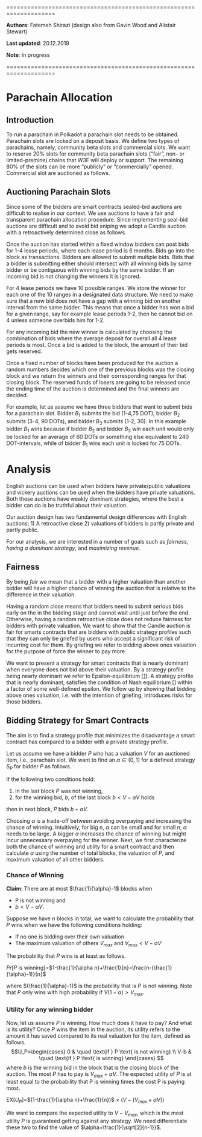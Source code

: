 ====================================================================

**Authors**: Fatemeh Shirazi (design also from Gavin Wood and Alistair Stewart)

**Last updated**: 20.12.2019

**Note**: In progress

====================================================================

# Parachain Allocation

## Introduction
To run a parachain in Polkadot a parachain slot needs to be obtained. Parachain slots are locked on a deposit basis. We define two types of parachains, namely, community beta slots and commercial slots. We want to reserve 20% slots for community beta parachain slots (“fair”, non- or limited-premine) chains that W3F will deploy or support. The remaining 80% of the slots can be more “publicly” or “commercially” opened. Commercial slot are auctioned as follows.

## Auctioning Parachain Slots
Since some of the bidders are smart contracts sealed-bid auctions are difficult to realise in our context. We use auctions to have a fair and transparent parachain allocation procedure. Since implementing seal-bid auctions are difficult and to avoid bid sniping we adopt a Candle auction with a retroactively determined close as follows.

Once the auction has started within a fixed window bidders can post bids for 1-4 lease periods, where each lease period is 6 months. Bids go into the block as transactions. Bidders are allowed to submit multiple bids. Bids that a bidder is submitting either should intersect with all winning bids by same bidder or be contiguous with winning bids by the same bidder. If an incoming bid is not changing the winners it is ignored.

For 4 lease periods we have 10 possible ranges. We store the winner for each one of the 10 ranges in a designated data structure. We need to make sure that a new bid does not have a gap with a winning bid on another interval from the same bidder. This means that once a bidder has won a bid for a given range, say for example lease periods 1-2, then he cannot bid on 4 unless someone overbids him for 1-2.

For any incoming bid the new winner is calculated by choosing the combination of bids where the average deposit for overall all 4 lease periods is most. Once a bid is added to the block, the amount of their bid gets reserved.

Once a fixed number of blocks have been produced for the auction a random numbers decides which one of the previous blocks was the closing block and we return the winners and their corresponding ranges for that closing block. The reserved funds of losers are going to be released once the ending time of the auction is determined and the final winners are decided.

For example, let us assume we have three bidders that want to submit bids for a parachain slot. Bidder $B_1$ submits the bid (1-4,75 DOT), bidder $B_2$ submits (3-4, 90 DOTs), and bidder $B_3$ submits (1-2, 30). In this example bidder $B_1$ wins because if bidder $B_2$ and bidder $B_3$ win each unit would only be locked for an average of 60 DOTs or something else equivalent to 240 DOT-intervals, while of bidder $B_1$ wins each unit is locked for 75 DOTs.

# Analysis
English auctions can be used when bidders have private/public valuations and vickery auctions can be used when the bidders have private valuations. Both these auctions have weakly dominant strategies, where the best a bidder can do is be truthful about their valuation. 

Our auction design has two fundamental design differences with English auctions; 1) A retroactive  close 2) valuations of bidders is partly private and partly public. 

For our analysis, we are interested in a number of goals such as *fairness*, *having a dominant strategy*, and *maximizing revenue*. 


## Fairness
By being *fair* we mean that a bidder with a higher valuation than another bidder will have a higher chance of winning the auction that is relative to the difference in their valuation. 

Having a random close means that bidders need to submit serious bids early on the in the bidding stage and cannot wait until just before the end. Otherwise, having a random retroactive close does not reduce fairness for bidders with private valuation. 
We want to show that the Candle auction is fair for smarts contracts that are bidders with public strategy profiles such that they can only be griefed by users who accept a significant risk of incurring cost for them. By griefing we refer to bidding above ones valuation for the purpose of force the winner to pay more.

We want to present a strategy for smart contracts that is nearly dominant when everyone does not bid above their valuation. By a strategy profile being nearly dominant we refer to Epsilon-equilibrium [[1](http://www.cs.cmu.edu/~sandholm/cs15-892F13/algorithmic-game-theory.pdf)]. A strategy profile that is nearly dominant, satisfies the condition of Nash equilibrium [] within a factor of some well-defined epsilon. We follow up by showing that bidding above ones valuation, i.e. with the intention of griefing, introduces risks for those bidders. 


## Bidding Strategy for Smart Contracts
The aim is to find a strategy profile that minimizes the disadvantage a smart contract has compared to a bidder with a private strategy profile. 

Let us assume we have a bidder $P$ who has a valuation $V$ for an auctioned item, i.e., parachain slot. We want to find an $\alpha \in (0,1]$ for a defined strategy $S_P$ for bidder $P$ as follows. 

If the following two conditions hold:

1. in the last block $P$ was not winning, 
2. for the winning bid, $b$, of the last block $b<V-\alpha V$ holds
 
then in next block, $P$ bids $b+\alpha V$.

Choosing $\alpha$ is a trade-off between avoiding overpaying and increasing the chance of winning. Intuitively, for big $n$, $\alpha$ can be small and for small $n$, $\alpha$ needs to be large. A bigger $\alpha$ increases the chance of winning but might incur unnecessary overpaying for the winner. Next, we first characterize both the chance of winning and utility for a smart contract and then calculate $\alpha$ using the number of total blocks, the valuation of $P$, and maximum valuation of all other bidders.

### Chance of Winning


**Claim**: There are at most $\frac{1}{\alpha}-1$ blocks when 

* P is not winning and
* $b < V-\alpha V$.

Suppose we have $n$ blocks in total, we want to calculate the probability that $P$ wins when we have the following conditions holding: 

* If no one is bidding over their own valuation
* The maximum valuation of others $V_{max}$ and $V_{max}<V-\alpha V$

The probability that $P$ wins is at least as follows.

$Pr$[$P$ is winning]=$1-\frac{1}{\alpha n}+\frac{1}{n}=\frac{n-(\frac{1}{\alpha}-1)}{n}$

where $(\frac{1}{\alpha}-1)$ is the probability that is $P$ is not winning. Note that $P$ only wins with high probability if $V(1 - \alpha) > V_{max}$.

### Utility for any winning bidder

Now, let us assume $P$ is winning. How much does it have to pay? And what is its utility? Once $P$ wins the item in the auction, its utility refers to the amount it has saved compared to its real valuation for the item, defined as follows. 
$$U_P=\begin{cases}
    0       & \quad \text{if } P \text{ is not winning} \\
    V-b  & \quad \text{if } P \text{ is winning}
  \end{cases}
$$
where $b$ is the winning bid in the block that is the closing block of the auction. The most $P$ has to pay is $V_{max}+\alpha V$. The expected utility of $P$ is at least equal to the probability that P is winning times the cost P is paying most. 

EX[$U_P$]=$(1-\frac{1}{\alpha n}+\frac{1}{n})$ $\times$ $(V-(V_{max}+\alpha V))$

We want to compare the expected utility to $V-V_{max}$, which is the most utility $P$ is guaranteed getting against any strategy. We need differentiate these two to find the value of $\alpha=\frac{1}{\sqrt[2]{n-1}}$.
